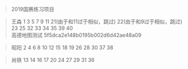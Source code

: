 > 2019国赛练习项目

>王森
1  3  5  7  9  11  21(由于和11过于相似，跳过)  22(由于和9过于相似，跳过)  23  25  32
33  34  35  39  40  
高德地图测试          5f5dca2e148b0195b002d6d42ae48a09

>昭阳
2  4  6  8  10  12  15  18   19  26  28  30  37  38

>尚铁
13  14  16  17  20  24  27  29  31  36
